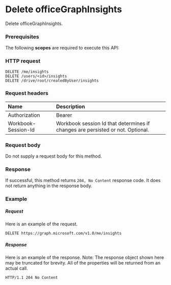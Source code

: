# Delete officeGraphInsights

Delete officeGraphInsights.
### Prerequisites
The following **scopes** are required to execute this API: 
### HTTP request
<!-- { "blockType": "ignored" } -->
```http
DELETE /me/insights
DELETE /users/<id>/insights
DELETE /drive/root/createdByUser/insights

```
### Request headers
| Name       | Description|
|:---------------|:----------|
| Authorization  | Bearer <code>|
| Workbook-Session-Id  | Workbook session Id that determines if changes are persisted or not. Optional.|

### Request body
Do not supply a request body for this method.


### Response
If successful, this method returns `204, No Content` response code. It does not return anything in the response body.

### Example
##### Request
Here is an example of the request.
<!-- {
  "blockType": "request",
  "name": "delete_officegraphinsights"
}-->
```http
DELETE https://graph.microsoft.com/v1.0/me/insights
```
##### Response
Here is an example of the response. Note: The response object shown here may be truncated for brevity. All of the properties will be returned from an actual call.
<!-- {
  "blockType": "response",
  "truncated": true
} -->
```http
HTTP/1.1 204 No Content
```

<!-- uuid: 8fcb5dbc-d5aa-4681-8e31-b001d5168d79
2015-10-25 14:57:30 UTC -->
<!-- {
  "type": "#page.annotation",
  "description": "Delete officeGraphInsights",
  "keywords": "",
  "section": "documentation",
  "tocPath": ""
}-->